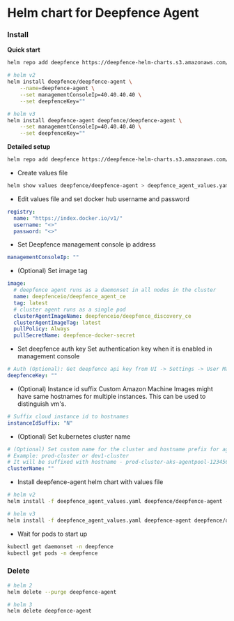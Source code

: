 # Helm chart for Deepfence Agent

### Install

**Quick start**

```bash
helm repo add deepfence https://deepfence-helm-charts.s3.amazonaws.com/threatmapper
```

```bash
# helm v2
helm install deepfence/deepfence-agent \
    --name=deepfence-agent \
    --set managementConsoleIp=40.40.40.40 \
    --set deepfenceKey=""

# helm v3
helm install deepfence-agent deepfence/deepfence-agent \
    --set managementConsoleIp=40.40.40.40 \
    --set deepfenceKey=""
```

**Detailed setup**

```bash
helm repo add deepfence https://deepfence-helm-charts.s3.amazonaws.com/threatmapper
```

- Create values file
```bash
helm show values deepfence/deepfence-agent > deepfence_agent_values.yaml
```
- Edit values file and set docker hub username and password
```yaml
registry:
  name: "https://index.docker.io/v1/"
  username: "<>"
  password: "<>"
```
- Set Deepfence management console ip address
```yaml
managementConsoleIp: ""
```
- (Optional) Set image tag
```yaml
image:
  # deepfence agent runs as a daemonset in all nodes in the cluster
  name: deepfenceio/deepfence_agent_ce
  tag: latest
  # cluster agent runs as a single pod
  clusterAgentImageName: deepfenceio/deepfence_discovery_ce
  clusterAgentImageTag: latest
  pullPolicy: Always
  pullSecretName: deepfence-docker-secret
```
- Set deepfence auth key
Set authentication key when it is enabled in management console
```yaml
# Auth (Optional): Get deepfence api key from UI -> Settings -> User Management
deepfenceKey: ""
```
- (Optional) Instance id suffix
Custom Amazon Machine Images might have same hostnames for multiple instances. This can be used to distinguish vm's. 
```yaml
# Suffix cloud instance id to hostnames
instanceIdSuffix: "N"
```
- (Optional) Set kubernetes cluster name
```yaml
# (Optional) Set custom name for the cluster and hostname prefix for agent vm's to easily identify in Deepfence UI.
# Example: prod-cluster or dev1-cluster
# It will be suffixed with hostname - prod-cluster-aks-agentpool-123456-vmss000001
clusterName: ""
```
- Install deepfence-agent helm chart with values file
```bash
# helm v2
helm install -f deepfence_agent_values.yaml deepfence/deepfence-agent --name=deepfence-agent

# helm v3
helm install -f deepfence_agent_values.yaml deepfence-agent deepfence/deepfence-agent
```
- Wait for pods to start up
```bash
kubectl get daemonset -n deepfence
kubectl get pods -n deepfence
```

### Delete

```bash
# helm 2
helm delete --purge deepfence-agent

# helm 3
helm delete deepfence-agent
```
